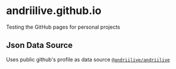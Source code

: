 # andriilive.github.io

Testing the GitHub pages for personal projects

## Json Data Source

Uses public github's profile as data source [`@andriilive/andriilive`](https://github.com/andriilive/andriilive/tree/main/public)
